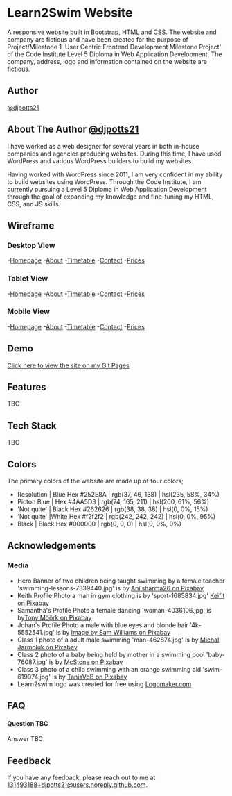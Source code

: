
# Learn2Swim Website

A responsive website built in Bootstrap, HTML and CSS. The website and company are fictious and have been created for the purpose of Project/Milestone 1 'User Centric Frontend Development Milestone Project' of the Code Institute Level 5 Diploma in Web Application Development. The company, address, logo and information contained on the website are fictious.
 
## Author
[@djpotts21](https://github.com/djpotts21)

## About The Author [@djpotts21](https://github.com/djpotts21)

I have worked as a web designer for several years in both in-house companies and agencies producing websites. During this time, I have used WordPress and various WordPress builders to build my websites.

Having worked with WordPress since 2011, I am very confident in my ability to build websites using WordPress. Through the Code Institute, I am currently pursuing a Level 5 Diploma in Web Application Development through the goal of expanding my knowledge and fine-tuning my HTML, CSS, and JS skills.

## Wireframe
### Desktop View

-[Homepage](assets/wireframe/1-Homepage-2x.png)
-[About](assets/wireframe/4-About-2x.png)
-[Timetable](assets/wireframe/7-Timetable-2x.png)
-[Contact](assets/wireframe/10-Contact-2x.png)
-[Prices](assets/wireframe/13-Prices-2x.png)

### Tablet View

-[Homepage](assets/wireframe/2-_Tablet-Homepage-2x.png)
-[About](assets/wireframe/5-_Tablet-About-2x.png)
-[Timetable](assets/wireframe/8-_Tablet-Timetable-2x.png)
-[Contact](assets/wireframe/11-_Tablet-Contact-2x.png)
-[Prices](assets/wireframe/14-_Tablet-Prices-2x.png)

### Mobile View

-[Homepage](assets/wireframe/3-_Mobile-Homepage-2x.png)
-[About](assets/wireframe/6-_Mobile-About-2x.png)
-[Timetable](assets/wireframe/9-_Mobile-Timetable-2x.png)
-[Contact](assets/wireframe/12-_Mobile-Contact-2x.png)
-[Prices](assets/wireframe/15-_Mobile-Timetable-Copy-2x.png)

## Demo

[Click here to view the site on my Git Pages](#)


## Features

TBC


## Tech Stack

TBC

## Colors

The primary colors of the website are made up of four colors;

- Resolution | Blue Hex #252E8A | rgb(37, 46, 138) | hsl(235, 58%, 34%)
- Picton Blue | Hex #4AA5D3 | rgb(74, 165, 211) | hsl(200, 61%, 56%)
- 'Not quite' | Black Hex #262626 | rgb(38, 38, 38) | hsl(0, 0%, 15%)
- 'Not quite'  |White Hex #f2f2f2 | rgb(242, 242, 242) | hsl(0, 0%, 95%)
- Black  | Black Hex #000000 | rgb(0, 0, 0) | hsl(0, 0%, 0%)

## Acknowledgements

### Media

- Hero Banner of two children being taught swimming by a female teacher 'swimming-lessons-7339440.jpg' is by [Anilsharma26 on Pixabay](https://pixabay.com/photos/swimming-lessons-children-7339440/)
- Keith Profile Photo a man in gym clothing is by 'sport-1685834.jpg' [Keifit on Pixabay](https://pixabay.com/photos/sport-fitness-exercise-pilates-1685834/)
- Samantha's Profile Photo a female dancing 'woman-4036106.jpg' is by[Tony Möörk on Pixabay](https://pixabay.com/photos/woman-dancers-dance-jump-movement-4036106/)
- Johan's Profile Photo a male with blue eyes and blonde hair '4k-5552541.jpg' is by  [Image by Sam Williams on Pixabay](https://pixabay.com/photos/man-portrait-face-adult-smile-5552541/)
- Class 1 photo of a adult male swimming 'man-462874.jpg' is by [Michal Jarmoluk on Pixabay](https://pixabay.com/photos/man-swimmer-pool-swimming-pool-462874/)
- Class 2 photo of a baby being held by mother in a swimming pool 'baby-76087.jpg' is by [McStone on Pixabay](https://pixabay.com/photos/baby-child-swim-swimming-76087/)
- Class 3 photo of a child swimming with an orange swimming aid 'swim-619074.jpg' is by [TaniaVdB on Pixabay](https://pixabay.com/photos/swim-swimming-pool-swimming-noodle-619074/)
- Learn2swim logo was created for free using [Logomaker.com](https://www.logomaker.com/diy-logo-packages?lid=941956978)

## FAQ

#### Question TBC
Answer TBC.
## Feedback
If you have any feedback, please reach out to me at 131493188+djpotts21@users.noreply.github.com.